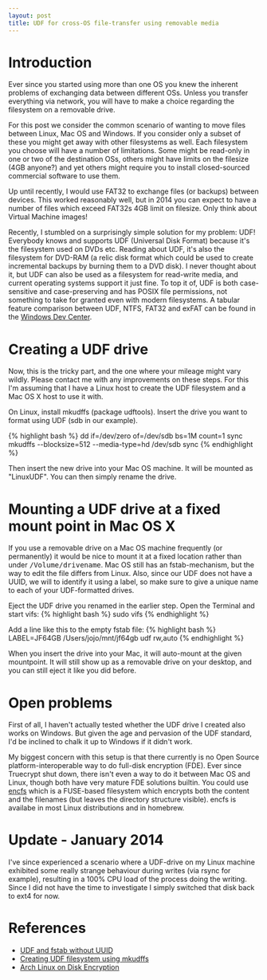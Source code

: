 ```yaml
---
layout: post
title: UDF for cross-OS file-transfer using removable media
---
```


Introduction
============

Ever since you started using more than one OS you knew the inherent problems of exchanging data between different OSs.
Unless you transfer everything via network, you will have to make a choice regarding the filesystem on a removable
drive.

For this post we consider the common scenario of wanting to move files between Linux, Mac OS and Windows. If you
consider only a subset of these you might get away with other filesystems as well. Each filesystem you choose will have
a number of limitations. Some might be read-only in one or two of the destination OSs, others might have limits on the
filesize (4GB anyone?) and yet others might require you to install closed-sourced commercial software to use them.

Up until recently, I would use FAT32 to exchange files (or backups) between devices. This worked reasonably well, but in
2014 you can expect to have a number of files which exceed FAT32s 4GB limit on filesize. Only think about Virtual
Machine images!

Recently, I stumbled on a surprisingly simple solution for my problem: UDF! Everybody knows and supports UDF (Universal
Disk Format) because it's the filesystem used on DVDs etc. Reading about UDF, it's also the filesystem for DVD-RAM (a
relic disk format which could be used to create incremental backups by burning them to a DVD disk). I never thought
about it, but UDF can also be used as a filesystem for read-write media, and current operating systems support it just
fine. To top it of, UDF is both case-sensitive and case-preserving and has POSIX file permissions, not something to take
for granted even with modern filesystems. A tabular feature comparison between UDF, NTFS, FAT32 and exFAT can be found in
the [Windows Dev Center](https://msdn.microsoft.com/en-us/library/windows/desktop/ee681827).

Creating a UDF drive
====================

Now, this is the tricky part, and the one where your mileage might vary wildly. Please contact me with any improvements
on these steps. For this I'm assuming that I have a Linux host to create the UDF filesystem and a Mac OS X host to use
it with.

On Linux, install mkudffs (package udftools). Insert the drive you want to format using UDF (sdb in our example).

{% highlight bash %}
dd if=/dev/zero of=/dev/sdb bs=1M count=1
sync
mkudffs --blocksize=512 --media-type=hd /dev/sdb
sync
{% endhighlight %}

Then insert the new drive into your Mac OS machine. It will be mounted as "LinuxUDF". You can then simply rename the
drive.

Mounting a UDF drive at a fixed mount point in Mac OS X
=======================================================

If you use a removable drive on a Mac OS machine frequently (or permanently) it would be nice to mount it at a fixed
location rather than under <tt>/Volume/drivename</tt>. Mac OS still has an fstab-mechanism, but the way to edit the file differs
from Linux. Also, since our UDF does not have a UUID, we will to identify it using a label, so make sure to give a
unique name to each of your UDF-formatted drives.

Eject the UDF drive you renamed in the earlier step. Open the Terminal and start vifs:
{% highlight bash %}
sudo vifs
{% endhighlight %}

Add a line like this to the empty fstab file:
{% highlight bash %}
LABEL=JF64GB  /Users/jojo/mnt/jf64gb  udf rw,auto
{% endhighlight %}

When you insert the drive into your Mac, it will auto-mount at the given mountpoint. It will still show up as a
removable drive on your desktop, and you can still eject it like you did before.

Open problems
=============

First of all, I haven't actually tested whether the UDF drive I created also works on Windows. But given the age and 
pervasion of the UDF standard, I'd be inclined to chalk it up to Windows if it didn't work.

My biggest concern with this setup is that there currently is no Open Source platform-interoperable way to do full-disk
encryption (FDE). Ever since Truecrypt shut down, there isn't even a way to do it between Mac OS and Linux, though both
have very mature FDE solutions builtin. You could use [encfs](https://github.com/vgough/encfs) which is a FUSE-based filesystem
which encrypts both the content and the filenames (but leaves the directory structure visible). encfs is availabe in
most Linux distributions and in homebrew.

Update - January 2014
=====================

I've since experienced a scenario where a UDF-drive on my Linux machine
exhibited some really strange behaviour during writes (via rsync for example),
resulting in a 100% CPU load of the process doing the writing. Since I did not
have the time to investigate I simply switched that disk back to ext4 for now.

References
==========

* [UDF and fstab without UUID](https://osquestions.com/unix-linux/35973/udf-and-fstab-no-uuid)
* [Creating UDF filesystem using mkudffs](https://tanguy.ortolo.eu/blog/article93/usb-udf)
* [Arch Linux on Disk Encryption](https://wiki.archlinux.org/index.php/disk_encryption#compatibility_.26_prevalence)

